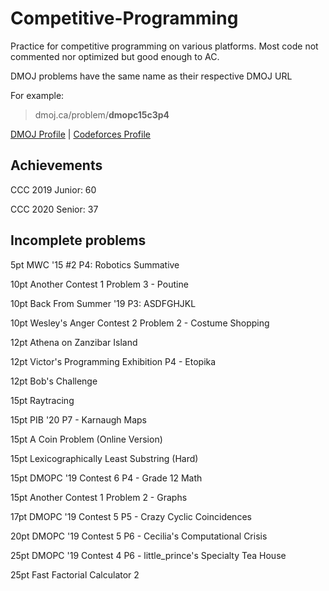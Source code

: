 # Competitive-Programming
Practice for competitive programming on various platforms. 
Most code not commented nor optimized but good enough to AC.

DMOJ problems have the same name as their respective DMOJ URL

For example:
> dmoj.ca/problem/**dmopc15c3p4**

[DMOJ Profile](https://dmoj.ca/user/RyanLi) | [Codeforces Profile](http://codeforces.com/profile/RyanLi)

## Achievements

CCC 2019 Junior: 60

CCC 2020 Senior: 37

## Incomplete problems

5pt MWC '15 #2 P4: Robotics Summative

10pt Another Contest 1 Problem 3 - Poutine

10pt Back From Summer '19 P3: ASDFGHJKL

10pt Wesley's Anger Contest 2 Problem 2 - Costume Shopping

12pt Athena on Zanzibar Island

12pt Victor's Programming Exhibition P4 - Etopika

12pt Bob's Challenge

15pt Raytracing

15pt PIB '20 P7 - Karnaugh Maps

15pt A Coin Problem (Online Version)

15pt Lexicographically Least Substring (Hard)

15pt DMOPC '19 Contest 6 P4 - Grade 12 Math

15pt Another Contest 1 Problem 2 - Graphs

17pt DMOPC '19 Contest 5 P5 - Crazy Cyclic Coincidences

20pt DMOPC '19 Contest 5 P6 - Cecilia's Computational Crisis

25pt DMOPC '19 Contest 4 P6 - little_prince's Specialty Tea House

25pt Fast Factorial Calculator 2
